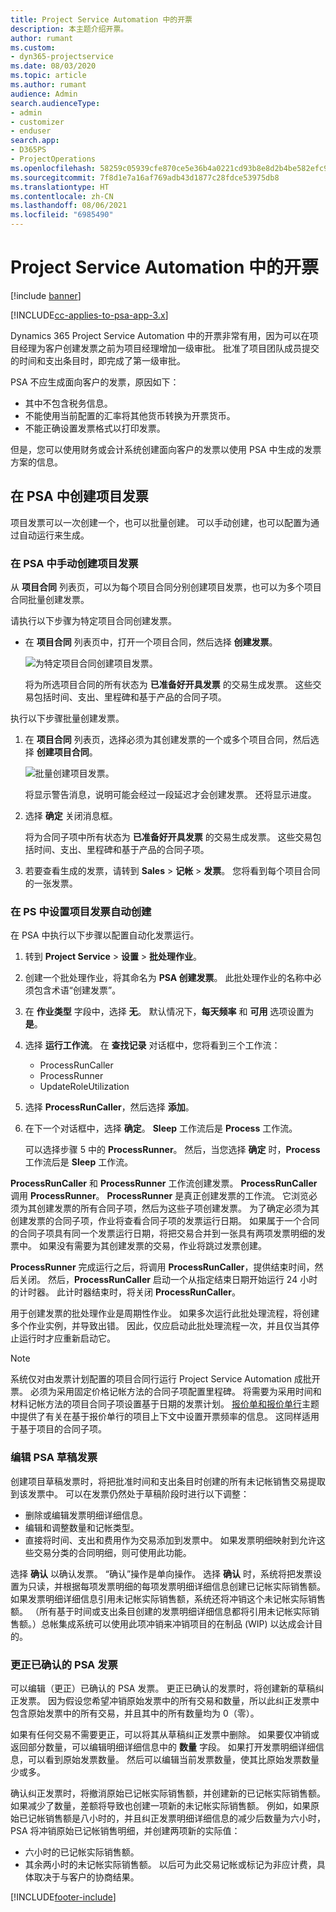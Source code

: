 ```yaml
---
title: Project Service Automation 中的开票
description: 本主题介绍开票。
author: rumant
ms.custom:
- dyn365-projectservice
ms.date: 08/03/2020
ms.topic: article
ms.author: rumant
audience: Admin
search.audienceType:
- admin
- customizer
- enduser
search.app:
- D365PS
- ProjectOperations
ms.openlocfilehash: 58259c05939cfe870ce5e36b4a0221cd93b8e8d2b4be582efc9167e82579699e
ms.sourcegitcommit: 7f8d1e7a16af769adb43d1877c28fdce53975db8
ms.translationtype: HT
ms.contentlocale: zh-CN
ms.lasthandoff: 08/06/2021
ms.locfileid: "6985490"
---
```

# <a name="invoicing-in-project-service-automation"></a>Project Service Automation 中的开票

[!include [banner](../includes/psa-now-project-operations.md)]

[!INCLUDE[cc-applies-to-psa-app-3.x](../includes/cc-applies-to-psa-app-3x.md)]

Dynamics 365 Project Service Automation 中的开票非常有用，因为可以在项目经理为客户创建发票之前为项目经理增加一级审批。 批准了项目团队成员提交的时间和支出条目时，即完成了第一级审批。

PSA 不应生成面向客户的发票，原因如下：

- 其中不包含税务信息。
- 不能使用当前配置的汇率将其他货币转换为开票货币。
- 不能正确设置发票格式以打印发票。

但是，您可以使用财务或会计系统创建面向客户的发票以使用 PSA 中生成的发票方案的信息。

## <a name="creating-project-invoices-in-psa"></a>在 PSA 中创建项目发票

项目发票可以一次创建一个，也可以批量创建。 可以手动创建，也可以配置为通过自动运行来生成。

### <a name="manually-create-project-invoices-in-psa"></a>在 PSA 中手动创建项目发票

从 **项目合同** 列表页，可以为每个项目合同分别创建项目发票，也可以为多个项目合同批量创建发票。

请执行以下步骤为特定项目合同创建发票。

- 在 **项目合同** 列表页中，打开一个项目合同，然后选择 **创建发票**。

    ![为特定项目合同创建项目发票。](media/CreateProjectInvoicesOneByOne.png)

    将为所选项目合同的所有状态为 **已准备好开具发票** 的交易生成发票。 这些交易包括时间、支出、里程碑和基于产品的合同子项。

执行以下步骤批量创建发票。

1. 在 **项目合同** 列表页，选择必须为其创建发票的一个或多个项目合同，然后选择 **创建项目合同**。

    ![批量创建项目发票。](media/CreateProjectInvoicesBulk.png)

    将显示警告消息，说明可能会经过一段延迟才会创建发票。 还将显示进度。

2. 选择 **确定** 关闭消息框。

    将为合同子项中所有状态为 **已准备好开具发票** 的交易生成发票。 这些交易包括时间、支出、里程碑和基于产品的合同子项。

3. 若要查看生成的发票，请转到 **Sales** \> **记帐** \> **发票**。 您将看到每个项目合同的一张发票。

### <a name="set-up-automated-creation-of-project-invoices-in-psa"></a>在 PS 中设置项目发票自动创建

在 PSA 中执行以下步骤以配置自动化发票运行。

1. 转到 **Project Service** \> **设置** \> **批处理作业**。
2. 创建一个批处理作业，将其命名为 **PSA 创建发票**。 此批处理作业的名称中必须包含术语“创建发票”。
3. 在 **作业类型** 字段中，选择 **无**。 默认情况下，**每天频率** 和 **可用** 选项设置为 **是**。
4. 选择 **运行工作流**。 在 **查找记录** 对话框中，您将看到三个工作流：

    - ProcessRunCaller
    - ProcessRunner
    - UpdateRoleUtilization

5. 选择 **ProcessRunCaller**，然后选择 **添加**。
6. 在下一个对话框中，选择 **确定**。 **Sleep** 工作流后是 **Process** 工作流。

    可以选择步骤 5 中的 **ProcessRunner**。 然后，当您选择 **确定** 时，**Process** 工作流后是 **Sleep** 工作流。

**ProcessRunCaller** 和 **ProcessRunner** 工作流创建发票。 **ProcessRunCaller** 调用 **ProcessRunner**。 **ProcessRunner** 是真正创建发票的工作流。 它浏览必须为其创建发票的所有合同子项，然后为这些子项创建发票。 为了确定必须为其创建发票的合同子项，作业将查看合同子项的发票运行日期。 如果属于一个合同的合同子项具有同一个发票运行日期，将把交易合并到一张具有两项发票明细的发票中。 如果没有需要为其创建发票的交易，作业将跳过发票创建。

**ProcessRunner** 完成运行之后，将调用 **ProcessRunCaller**，提供结束时间，然后关闭。 然后，**ProcessRunCaller** 启动一个从指定结束日期开始运行 24 小时的计时器。 此计时器结束时，将关闭 **ProcessRunCaller**。

用于创建发票的批处理作业是周期性作业。 如果多次运行此批处理流程，将创建多个作业实例，并导致出错。 因此，仅应启动此批处理流程一次，并且仅当其停止运行时才应重新启动它。

> [!NOTE]
> 系统仅对由发票计划配置的项目合同行运行 Project Service Automation 成批开票。 必须为采用固定价格记帐方法的合同子项配置里程碑。 将需要为采用时间和材料记帐方法的项目合同子项设置基于日期的发票计划。 [报价单和报价单行](basic-quote-lines.md#invoice-schedule)主题中提供了有关在基于报价单行的项目上下文中设置开票频率的信息。 这同样适用于基于项目的合同子项。      
 
### <a name="edit-a-draft-psa-invoice"></a>编辑 PSA 草稿发票

创建项目草稿发票时，将把批准时间和支出条目时创建的所有未记帐销售交易提取到该发票中。 可以在发票仍然处于草稿阶段时进行以下调整：

- 删除或编辑发票明细详细信息。
- 编辑和调整数量和记帐类型。
- 直接将时间、支出和费用作为交易添加到发票中。 如果发票明细映射到允许这些交易分类的合同明细，则可使用此功能。

选择 **确认** 以确认发票。 “确认”操作是单向操作。 选择 **确认** 时，系统将把发票设置为只读，并根据每项发票明细的每项发票明细详细信息创建已记帐实际销售额。 如果发票明细详细信息引用未记帐实际销售额，系统还将冲销这个未记帐实际销售额。 （所有基于时间或支出条目创建的发票明细详细信息都将引用未记帐实际销售额。）总帐集成系统可以使用此项冲销来冲销项目的在制品 (WIP) 以达成会计目的。

### <a name="correct-a-confirmed-psa-invoice"></a>更正已确认的 PSA 发票

可以编辑（更正）已确认的 PSA 发票。 更正已确认的发票时，将创建新的草稿纠正发票。 因为假设您希望冲销原始发票中的所有交易和数量，所以此纠正发票中包含原始发票中的所有交易，并且其中的所有数量均为 0（零）。

如果有任何交易不需要更正，可以将其从草稿纠正发票中删除。 如果要仅冲销或返回部分数量，可以编辑明细详细信息中的 **数量** 字段。 如果打开发票明细详细信息，可以看到原始发票数量。 然后可以编辑当前发票数量，使其比原始发票数量少或多。

确认纠正发票时，将撤消原始已记帐实际销售额，并创建新的已记帐实际销售额。 如果减少了数量，差额将导致也创建一项新的未记帐实际销售额。 例如，如果原始已记帐销售额是八小时的，并且纠正发票明细详细信息的减少后数量为六小时，PSA 将冲销原始已记帐销售明细，并创建两项新的实际值：

- 六小时的已记帐实际销售额。
- 其余两小时的未记帐实际销售额。 以后可为此交易记帐或标记为非应计费，具体取决于与客户的协商结果。


[!INCLUDE[footer-include](../includes/footer-banner.md)]